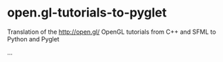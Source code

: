 open.gl-tutorials-to-pyglet
===========================

Translation of the http://open.gl/ OpenGL tutorials from C++ and SFML to Python and Pyglet

...

